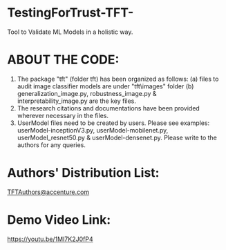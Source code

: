 # TestingForTrust-TFT-
Tool to Validate ML Models in a holistic way.
# ABOUT THE CODE:
1. The package "tft" (folder tft) has been organized as follows:
    (a) files to audit image classifier models are under "tft\images" folder
    (b) generalization_image.py, robustness_image.py & interpretability_image.py are the key files.
2. The research citations and documentations have been provided wherever necessary in the files. 
3. UserModel files need to be created by users. Please see examples: userModel-inceptionV3.py, userModel-mobilenet.py, userModel_resnet50.py & userModel-densenet.py.
Please write to the authors for any queries.
# Authors' Distribution List:
TFTAuthors@accenture.com
# Demo Video Link:
https://youtu.be/1MI7K2J0fP4

